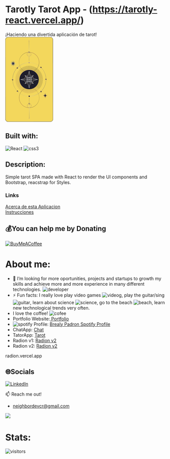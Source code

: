 # Tarotly Tarot App - (https://tarotly-react.vercel.app/)
¡Haciendo una divertida aplicación de tarot!  
![Tarot Cards](./src/Components/assets/tarot-card-back.png)

## Built with:
![React](https://img.icons8.com/plasticine/48/000000/react.png)
![css3](https://img.icons8.com/color/48/000000/css3.png)

## Description:
Simple tarot SPA made with React to render the UI components and Bootstrap, reacstrap for Styles.

### Links
[Acerca de esta Aplicacion](./docs/about.md)  
[Instrucciones](./docs/ReadingTheCards.md)

 ## 💰You can help me by Donating
  [![BuyMeACoffee](https://img.shields.io/badge/Buy%20Me%20a%20Coffee-ffdd00?style=for-the-badge&logo=buy-me-a-coffee&logoColor=black)](https://buymeacoffee.com/https://www.buymeacoffee.com/nigarumovum) 

  <!-- Proudly created with GPRM ( https://gprm.itsvg.in ) -->
  
# About me:

- 🤔 I’m looking for more oportunities, projects and startups to growth my skills and achieve more and more experience in many different technologies. ![developer](https://img.icons8.com/external-flat-juicy-fish/24/000000/external-developer-devops-flat-flat-juicy-fish-2.png)
- ⚡ Fun facts: I really love play video games ![videog](https://img.icons8.com/color/24/000000/controller.png), play the guitar/sing ![guitar](https://img.icons8.com/external-vitaliy-gorbachev-flat-vitaly-gorbachev/24/000000/external-guitar-camping-vitaliy-gorbachev-flat-vitaly-gorbachev.png), learn about science ![science](https://img.icons8.com/cute-clipart/24/000000/biotech.png), go to the beach ![beach](https://img.icons8.com/fluency/24/000000/beach.png), learn new technological trends very often.
- I love the coffee! ![cofee](https://img.icons8.com/external-flat-juicy-fish/24/000000/external-developer-web-developer-flat-flat-juicy-fish-2.png)
-  Portfolio Website:<a href="https://brealy-padron-portfolio-react.vercel.app//"> Portfolio </a> 
- ![spotify](https://img.icons8.com/fluency/24/000000/spotify.png) Profile: <a href="https://open.spotify.com/user/r8o2g959rb1dyp8fexucl2mbr"> Brealy Padron Spotify Profile </a>
- ChatApp: <a href="https://chat-nodeexpect.herokuapp.com/"> Chat </a>
- TatorApp: <a href="https://tarotly-react.vercel.app/"> Tarot </a>
- Radion v1: <a href="https://radion-react.vercel.app"> Radion v2 </a>
- Radion v2: <a href="https://radion.vercel.app/"> Radion v2 </a>

radion.vercel.app
## 🌐Socials
[![LinkedIn](https://img.shields.io/badge/LinkedIn-%230077B5.svg?logo=linkedin&logoColor=white)](https://linkedin.com/in/https://www.linkedin.com/in/bfpr131095/) 


:mailbox: Reach me out!

- neighbordevcr@gmail.com



[<img src="https://img.shields.io/badge/LinkedIn-0077B5?style=for-the-badge&logo=linkedin&logoColor=white" />](https://www.linkedin.com/in/bfpr131095/)

# Stats: 
![visitors](https://camo.githubusercontent.com/e8b71ba160c3918ec092a329c33270870dc8d3419700160ede22d95f2f9e0fd9/68747470733a2f2f76697369746f722d62616467652e676c697463682e6d652f62616467653f706167655f69643d6e69676172756d6f76756d2e6e69676172756d6f76756d)

